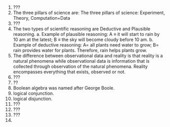 1. ???
2. The three pillars of science are: The three pillars of science: Experiment, Theory, Computation+Data
3. ???
4. The two types of scientific reasoning are Deductive and Plausible reasoning. a. Example of plausible reasoning: A ≡ it will start to rain by 10 am at the latest; B ≡ the sky will become cloudy before 10 am. b. Example of deductive reasoning: A= all plants need water to grow; B= rain provides water for plants. Therefore, rain helps plants grow.
5. The difference between observational data and reality is that reality is a natural phenomena while observational data is information that is collected through observation of the natural phenomena. Reality encompasses everything that exists, observed or not.
6. ???
7. ??
8. Boolean algebra was named after George Boole.  
9. logical conjunction.  
10. logical disjunction.
11. ???
12. ???
13. ???
14. 
